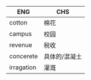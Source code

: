 | ENG        | CHS           |
| ---------- | ------------- |
| cotton     | 棉花          |
| campus     | 校园          |
| revenue    | 税收          |
| concerete  | 具体的/混凝土 |
| irragation | 灌溉          |
